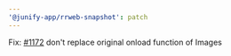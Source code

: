 ```yaml
---
'@junify-app/rrweb-snapshot': patch
---
```


Fix: [#1172](https://github.com/rrweb-io/rrweb/issues/1172) don't replace original onload function of Images
